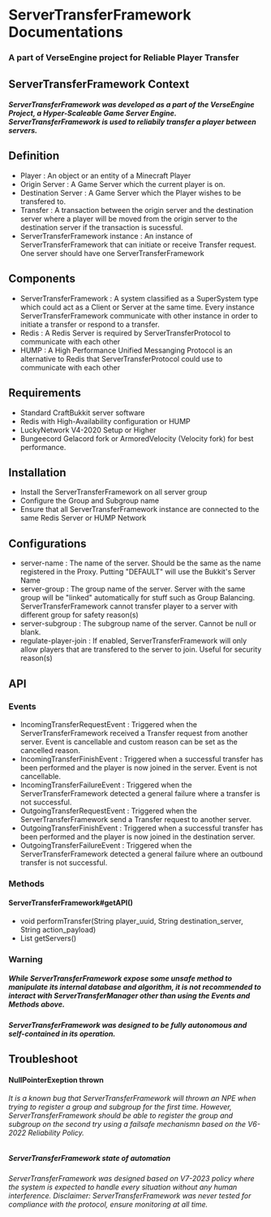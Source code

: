 # ServerTransferFramework Documentations
### A part of VerseEngine project for Reliable Player Transfer

## ServerTransferFramework Context
##### ServerTransferFramework was developed as a part of the VerseEngine Project, a Hyper-Scaleable Game Server Engine. ServerTransferFramework is used to reliabily transfer a player between servers.

## Definition
- Player : An object or an entity of a Minecraft Player
- Origin Server : A Game Server which the current player is on.
- Destination Server : A Game Server which the Player wishes to be transfered to.
- Transfer : A transaction between the origin server and the destination server where a player will be moved from the origin server to the destination server if the transaction is sucessful.
- ServerTransferFramework instance : An instance of ServerTransferFramework that can initiate or receive Transfer request. One server should have one ServerTransferFramework

## Components
- ServerTransferFramework : A system classified as a SuperSystem type which could act as a Client or Server at the same time. Every instance ServerTransferFramework communicate with other instance in order to initiate a transfer or respond to a transfer.
- Redis : A Redis Server is required by ServerTransferProtocol to communicate with each other
- HUMP : A High Performance Unified Messanging Protocol is an alternative to Redis that ServerTransferProtocol could use to communicate with each other

## Requirements
- Standard CraftBukkit server software
- Redis with High-Availability configuration or HUMP
- LuckyNetwork V4-2020 Setup or Higher
- Bungeecord Gelacord fork or ArmoredVelocity (Velocity fork) for best performance.

## Installation
- Install the ServerTransferFramework on all server group
- Configure the Group and Subgroup name
- Ensure that all ServerTransferFramework instance are connected to the same Redis Server or HUMP Network

## Configurations
- server-name           : The name of the server. Should be the same as the name registered in the Proxy. Putting "DEFAULT" will use the Bukkit's Server Name
- server-group          : The group name of the server. Server with the same group will be "linked" automatically for stuff such as Group Balancing. ServerTransferFramework cannot transfer player to a server with different group for safety reason(s)
- server-subgroup       : The subgroup name of the server. Cannot be null or blank.
- regulate-player-join  : If enabled, ServerTransferFramework will only allow players that are transfered to the server to join. Useful for security reason(s)

## API
### Events
- IncomingTransferRequestEvent  : Triggered when the ServerTransferFramework received a Transfer request from another server. Event is cancellable and custom reason can be set as the cancelled reason.
- IncomingTransferFinishEvent   : Triggered when a successful transfer has been performed and the player is now joined in the server. Event is not cancellable.
- IncomingTransferFailureEvent  : Triggered when the ServerTransferFramework detected a general failure where a transfer is not successful.
- OutgoingTransferRequestEvent  : Triggered when the ServerTransferFramework send a Transfer request to another server.
- OutgoingTransferFinishEvent   : Triggered when a successful transfer has been performed and the player is now joined in the destination server.
- OutgoingTransferFailureEvent  : Triggered when the ServerTransferFramework detected a general failure where an outbound transfer is not successful.

### Methods
#### ServerTransferFramework#getAPI()
- void performTransfer(String player_uuid, String destination_server, String action_payload)
- List<Server> getServers()

### Warning
##### While ServerTransferFramework expose some unsafe method to manipulate its internal database and algorithm, it is not recommended to interact with ServerTransferManager other than using the Events and Methods above.
##### ServerTransferFramework was designed to be fully autonomous and self-contained in its operation.


## Troubleshoot
#### NullPointerExeption thrown
###### It is a known bug that ServerTransferFramework will thrown an NPE when trying to register a group and subgroup for the first time. However, ServerTransferFramework should be able to register the group and subgroup on the second try using a failsafe mechanismn based on the V6-2022 Reliability Policy.

##### ServerTransferFramework state of automation
###### ServerTransferFramework was designed based on V7-2023 policy where the system is expected to handle every situation without any human interference. Disclaimer: ServerTransferFramework was never tested for compliance with the protocol, ensure monitoring at all time.

